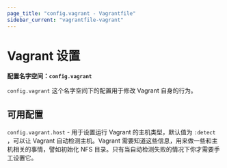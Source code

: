 ```yaml
---
page_title: "config.vagrant - Vagrantfile"
sidebar_current: "vagrantfile-vagrant"
---
```


# Vagrant 设置

**配置名字空间：`config.vagrant`**


`config.vagrant` 这个名字空间下的配置用于修改 Vagrant 自身的行为。

## 可用配置

`config.vagrant.host` - 用于设置运行 Vagrant 的主机类型，默认值为 `:detect` ，可以让 Vagrant 自动检测主机。Vagrant 需要知道这些信息，用来做一些和主机相关的事情，譬如初始化 NFS 目录。只有当自动检测失败的情况下你才需要手工设置它。
